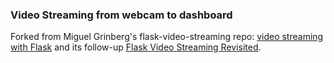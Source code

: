### Video Streaming from webcam to dashboard

Forked from Miguel Grinberg's flask-video-streaming repo:
[video streaming with Flask](http://blog.miguelgrinberg.com/post/video-streaming-with-flask) and its follow-up [Flask Video Streaming Revisited](http://blog.miguelgrinberg.com/post/flask-video-streaming-revisited).
